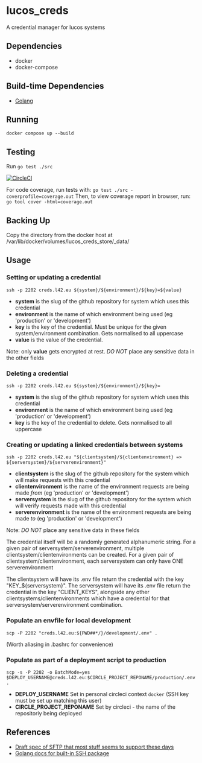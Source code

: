 # lucos_creds
A credential manager for lucos systems


## Dependencies

* docker
* docker-compose

## Build-time Dependencies

* [Golang](https://golang.org/)

## Running
`docker compose up --build`

## Testing
Run `go test ./src`

[![CircleCI](https://circleci.com/gh/lucas42/lucos_creds.svg?style=shield)](https://circleci.com/gh/lucas42/lucos_creds)

For code coverage, run tests with:
`go test ./src -coverprofile=coverage.out`
Then, to view coverage report in browser, run:
`go tool cover -html=coverage.out`

## Backing Up
Copy the directory from the docker host at /var/lib/docker/volumes/lucos\_creds\_store/\_data/

## Usage

### Setting or updating a credential

`ssh -p 2202 creds.l42.eu ${system}/${environment}/${key}=${value}`

* **system** is the slug of the github repository for system which uses this credential
* **environment** is the name of which environment being used (eg 'production' or 'development')
* **key** is the key of the credential.  Must be unique for the given system/environment combination. Gets normalised to all uppercase
* **value** is the value of the credential.

Note: only **value** gets encrypted at rest.  *DO NOT* place any sensitive data in the other fields

### Deleting a credential

`ssh -p 2202 creds.l42.eu ${system}/${environment}/${key}=`

* **system** is the slug of the github repository for system which uses this credential
* **environment** is the name of which environment being used (eg 'production' or 'development')
* **key** is the key of the credential to delete. Gets normalised to all uppercase

### Creating or updating a linked credentials between systems

`ssh -p 2202 creds.l42.eu "${clientsystem}/${clientenvironment} => ${serversystem}/${serverenvironment}"`

* **clientsystem** is the slug of the github repository for the system which will make requests with this credential
* **clientenvironment** is the name of the environment requests are being made *from* (eg 'production' or 'development')
* **serversystem** is the slug of the github repository for the system which will verify requests made with this credential
* **serverenvironment** is the name of the environment requests are being made *to* (eg 'production' or 'development')

Note: *DO NOT* place any sensitive data in these fields

The credential itself will be a randomly generated alphanumeric string.
For a given pair of serversystem/serverenvironment, multiple clientsystem/clientenvironments can be created.
For a given pair of clientsystem/clientenvironment, each serversystem can only have ONE serverenvironment

The clientsystem will have its .env file return the credential with the key "KEY_${serversystem}".
The serversystem will have its .env file return the credential in the key "CLIENT_KEYS", alongside any other clientsystems/clientenvironments which have a credential for that serversystem/serverenvironment combination.

### Populate an envfile for local development

`scp -P 2202 "creds.l42.eu:${PWD##*/}/development/.env" .`

(Worth aliasing in .bashrc for convenience)


### Populate as part of a deployment script to production

`scp -s -P 2202 -o BatchMode=yes $DEPLOY_USERNAME@creds.l42.eu:$CIRCLE_PROJECT_REPONAME/production/.env .`

* **DEPLOY_USERNAME** Set in personal circleci context `docker` (SSH key must be set up matching this user)
* **CIRCLE_PROJECT_REPONAME** Set by circleci - the name of the repositoriy being deployed


## References

* [Draft spec of SFTP that most stuff seems to support these days](https://datatracker.ietf.org/doc/html/draft-ietf-secsh-filexfer-02)
* [Golang docs for built-in SSH package](https://pkg.go.dev/golang.org/x/crypto/ssh)